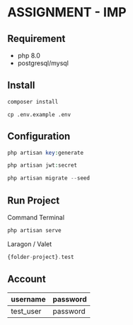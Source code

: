 # ASSIGNMENT - IMP

## Requirement

- php 8.0
- postgresql/mysql

## Install

``` php
composer install
```

``` text
cp .env.example .env
```

## Configuration

```php
php artisan key:generate
```

```php
php artisan jwt:secret
```

```php
php artisan migrate --seed
```

## Run Project

Command Terminal

```php
php artisan serve
```

Laragon / Valet

```php
{folder-project}.test
```

## Account

| username | password |
|-|-|
| test_user | password |
